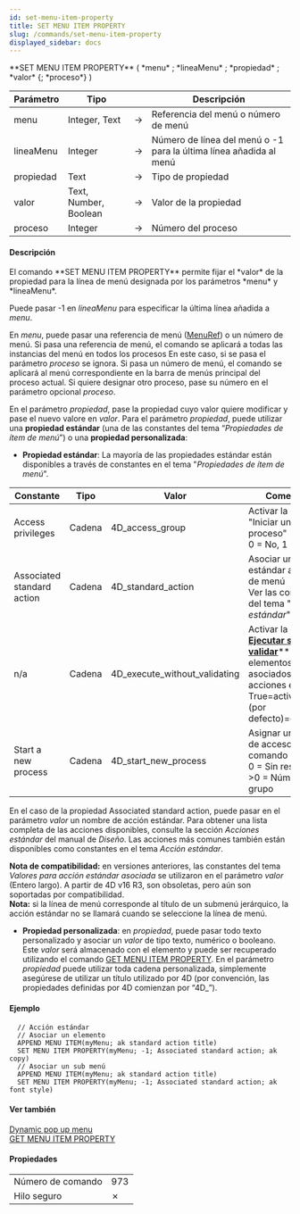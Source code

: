 ```yaml
---
id: set-menu-item-property
title: SET MENU ITEM PROPERTY
slug: /commands/set-menu-item-property
displayed_sidebar: docs
---
```


<!--REF #_command_.SET MENU ITEM PROPERTY.Syntax-->**SET MENU ITEM PROPERTY** ( *menu* ; *lineaMenu* ; *propiedad* ; *valor* {; *proceso*} )<!-- END REF-->
<!--REF #_command_.SET MENU ITEM PROPERTY.Params-->
| Parámetro | Tipo |  | Descripción |
| --- | --- | --- | --- |
| menu | Integer, Text | &#8594;  | Referencia del menú o número de menú |
| lineaMenu | Integer | &#8594;  | Número de línea del menú o -1 para la última línea añadida al menú |
| propiedad | Text | &#8594;  | Tipo de propiedad |
| valor | Text, Number, Boolean | &#8594;  | Valor de la propiedad |
| proceso | Integer | &#8594;  | Número del proceso |

<!-- END REF-->

#### Descripción 

<!--REF #_command_.SET MENU ITEM PROPERTY.Summary-->El comando **SET MENU ITEM PROPERTY** permite fijar el *valor* de la propiedad para la línea de menú designada por los parámetros *menu* y *lineaMenu*.<!-- END REF-->

Puede pasar -1 en *lineaMenu* para especificar la última línea añadida a *menu*.

En *menu*, puede pasar una referencia de menú ([MenuRef](# "Unique ID (16-character alphanumeric) of a menu")) o un número de menú. Si pasa una referencia de menú, el comando se aplicará a todas las instancias del menú en todos los procesos En este caso, si se pasa el parámetro *proceso* se ignora. Si pasa un número de menú, el comando se aplicará al menú correspondiente en la barra de menús principal del proceso actual. Si quiere designar otro proceso, pase su número en el parámetro opcional *proceso*.

En el parámetro *propiedad*, pase la propiedad cuyo valor quiere modificar y pase el nuevo valore en *valor*. Para el parámetro *propiedad*, puede utilizar una **propiedad estándar** (una de las constantes del tema “*Propiedades de ítem de menú*”) o una **propiedad personalizada**:

* **Propiedad estándar**: La mayoría de las propiedades estándar están disponibles a través de constantes en el tema "*Propiedades de ítem de menú*".  

| Constante                  | Tipo   | Valor                            | Comentario  |  
| -------------------------- | ------ | -------------------------------- | --------------------------------------------------------------------------------------------------------------------------------------------------------------------------------------------------------------------------------------------- |  
| Access privileges          | Cadena | 4D\_access\_group                | Activar la opción "Iniciar un nuevo proceso"<br/>0 = No, 1 = Sí<br/>                                                                                                                                                          |  
| Associated standard action | Cadena | 4D\_standard\_action             | Asociar una acción estándar a la línea de menú <br/>Ver las constantes del tema "*Acción estándar*"                                                                                                                                   |  
| n/a                        | Cadena | 4D\_execute\_without\_validating | Activar la opción [**Ejecutar sin validar**](../Menus/properties.md#ejecutar-sin-validar)** (para los elementos de menú asociados a acciones estándar). <br/>True=activar, False (por defecto)=desactivar |  
| Start a new process        | Cadena | 4D\_start\_new\_process          | Asignar un grupo de acceso al comando<br/>0 = Sin restricción<br/>>0 = Número de grupo<br/>     |  
    
En el caso de la propiedad Associated standard action, puede pasar en el parámetro *valor* un nombre de acción estándar. Para obtener una lista completa de las acciones disponibles, consulte la sección *Acciones estándar* del manual de *Diseño*. Las acciones más comunes también están disponibles como constantes en el tema *Acción estándar*.  
    
**Nota de compatibilidad:** en versiones anteriores, las constantes del tema *Valores para acción estándar asociada* se utilizaron en el parámetro *valor* (Entero largo). A partir de 4D v16 R3, son obsoletas, pero aún son soportadas por compatibilidad.  
**Nota:** si la línea de menú corresponde al título de un submenú jerárquico, la acción estándar no se llamará cuando se seleccione la línea de menú.
* **Propiedad personalizada**: en *propiedad*, puede pasar todo texto personalizado y asociar un *valor* de tipo texto, numérico o booleano. Este *valor* será almacenado con el elemento y puede ser recuperado utilizando el comando [GET MENU ITEM PROPERTY](get-menu-item-property.md). En el parámetro *propiedad* puede utilizar toda cadena personalizada, simplemente asegúrese de utilizar un título utilizado por 4D (por convención, las propiedades definidas por 4D comienzan por “4D\_”).

#### Ejemplo

```4d
  // Acción estándar
  // Asociar un elemento
  APPEND MENU ITEM(myMenu; ak standard action title)
  SET MENU ITEM PROPERTY(myMenu; -1; Associated standard action; ak copy)
  // Asociar un sub menú
  APPEND MENU ITEM(myMenu; ak standard action title)
  SET MENU ITEM PROPERTY(myMenu; -1; Associated standard action; ak font style)
```



#### Ver también 

[Dynamic pop up menu](dynamic-pop-up-menu.md)  
[GET MENU ITEM PROPERTY](get-menu-item-property.md)  

#### Propiedades

|  |  |
| --- | --- |
| Número de comando | 973 |
| Hilo seguro | &cross; |


